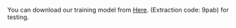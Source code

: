 You can download our training model from [Here](https://pan.baidu.com/s/1RfNjeW0Rjj6R4N7beSTYrA). (Extraction code: 9pab) for testing.
